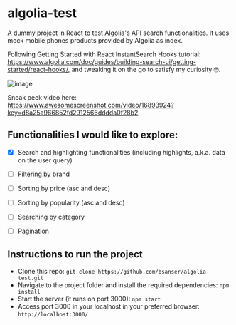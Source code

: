 # algolia-test
A dummy project in React to test Algolia's API search functionalities. It uses mock mobile phones products provided by Algolia as index.

Following Getting Started with React InstantSearch Hooks tutorial: https://www.algolia.com/doc/guides/building-search-ui/getting-started/react-hooks/, and tweaking it on the go to satisfy my curiosity 🤓.

![image](https://user-images.githubusercontent.com/11380873/234864155-b1ad2285-9b63-49c7-bb7b-50b54c2c0ae2.png)


Sneak peek video here: https://www.awesomescreenshot.com/video/16893924?key=d8a25a966852fd2912566dddda0f28b2


## Functionalities I would like to explore:
- [x] Search and highlighting functionalities (including highlights, a.k.a. data on the user query)
- [ ] Filtering by brand
- [ ] Sorting by price (asc and desc)
- [ ] Sorting by popularity (asc and desc)
- [ ] Searching by category
- [ ] Pagination


## Instructions to run the project
- Clone this repo:
`git clone https://github.com/bsanser/algolia-test.git`
- Navigate to the project folder and install the required dependencies:
`npm install`
- Start the server (it runs on port 3000):
`npm start`
- Access port 3000 in your localhost in your preferred browser:
`http://localhost:3000/`
